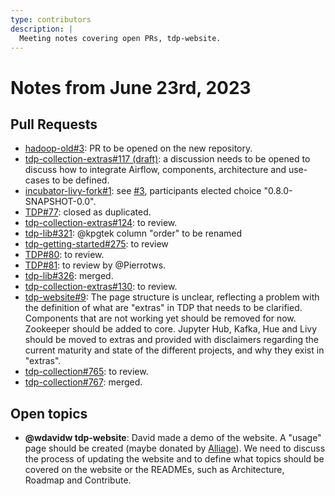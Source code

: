 ```yaml
---
type: contributors
description: |
  Meeting notes covering open PRs, tdp-website.
---
```


# Notes from June 23rd, 2023

## Pull Requests

- [hadoop-old#3](https://github.com/TOSIT-IO/hadoop-old/pull/4): PR to be opened on the new repository.
- [tdp-collection-extras#117 (draft)](https://github.com/TOSIT-IO/tdp-collection-extras/pull/117): a discussion needs to be opened to discuss how to integrate Airflow, components, architecture and use-cases to be defined.
- [incubator-livy-fork#1](https://github.com/TOSIT-IO/incubator-livy-fork/pull/1): see [#3](https://github.com/TOSIT-IO/incubator-livy-fork/issues/3), participants elected choice "0.8.0-SNAPSHOT-0.0".
- [TDP#77](https://github.com/TOSIT-IO/TDP/pull/77): closed as duplicated.
- [tdp-collection-extras#124](https://github.com/TOSIT-IO/tdp-collection-extras/pull/124): to review.
- [tdp-lib#321](https://github.com/TOSIT-IO/tdp-lib/pull/321): @kpgtek column "order" to be renamed
- [tdp-getting-started#275](https://github.com/TOSIT-IO/tdp-getting-started/pull/275): to review
- [TDP#80](https://github.com/TOSIT-IO/TDP/pull/80): to review.
- [TDP#81](https://github.com/TOSIT-IO/TDP/pull/81): to review by @Pierrotws.
- [tdp-lib#326](https://github.com/TOSIT-IO/tdp-lib/pull/326): merged.
- [tdp-collection-extras#130](https://github.com/TOSIT-IO/tdp-collection-extras/pull/130): to review.
- [tdp-website#9](https://github.com/TOSIT-IO/tdp-website/pull/9): The page structure is unclear, reflecting a problem with the definition of what are "extras" in TDP that needs to be clarified. Components that are not working yet should be removed for now. Zookeeper should be added to core. Jupyter Hub, Kafka, Hue and Livy should be moved to extras and provided with disclaimers regarding the current maturity and state of the different projects, and why they exist in "extras".
- [tdp-collection#765](https://github.com/TOSIT-IO/tdp-collection/pull/765): to review.
- [tdp-collection#767](https://github.com/TOSIT-IO/tdp-collection/pull/767): merged.

## Open topics

- **@wdavidw tdp-website**: David made a demo of the website. A "usage" page should be created (maybe donated by [Alliage](https://www.alliage.io/)). We need to discuss the process of updating the website and to define what topics should be covered on the website or the READMEs, such as Architecture, Roadmap and Contribute.
